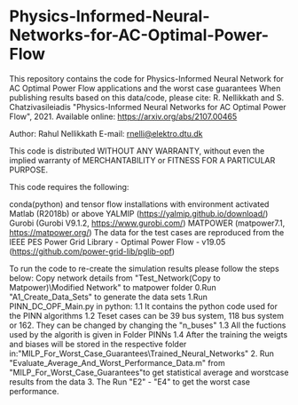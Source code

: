 # Physics-Informed-Neural-Networks-for-AC-Optimal-Power-Flow
This repository contains the code for Physics-Informed Neural Network for AC Optimal Power Flow applications and the worst case guarantees
When publishing results based on this data/code, please cite: R. Nellikkath and S. Chatzivasileiadis "Physics-Informed Neural Networks for AC Optimal Power Flow", 2021. Available online: https://arxiv.org/abs/2107.00465

Author: Rahul Nellikkath E-mail: rnelli@elektro.dtu.dk

This code is distributed WITHOUT ANY WARRANTY, without even the implied warranty of MERCHANTABILITY or FITNESS FOR A PARTICULAR PURPOSE.

This code requires the following:

conda(python) and tensor flow installations with environment activated
Matlab (R2018b) or above
YALMIP (https://yalmip.github.io/download/)
Gurobi (Gurobi V9.1.2, https://www.gurobi.com/)
MATPOWER (matpower7.1, https://matpower.org/)
The data for the test cases are reproduced from the IEEE PES Power Grid Library - Optimal Power Flow - v19.05 (https://github.com/power-grid-lib/pglib-opf)

To run the code to re-create the simulation results please follow the steps below: Copy network details from "Test_Network(Copy to Matpower)\Modified Network" to matpower folder 0.Run "A1_Create_Data_Sets" to generate the data sets 1.Run PINN_DC_OPF_Main.py in python: 1.1 It contains the python code used for the PINN algorithms 1.2 Teset cases can be 39 bus system, 118 bus system or 162. They can be changed by changing the "n_buses" 1.3 All the fuctions used by the algorith is given in Folder PINNs 1.4 After the training the weigts and biases will be stored in the respective folder in:"MILP_For_Worst_Case_Guarantees\Trained_Neural_Networks" 2. Run "Evaluate_Average_And_Worst_Performance_Data.m" from "MILP_For_Worst_Case_Guarantees"to get statistical average and worstcase results from the data 3. The Run "E2" - "E4" to get the worst case performance.
